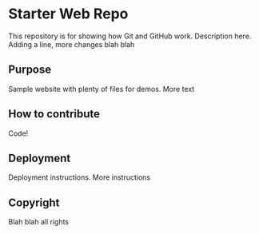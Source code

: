 # Starter Web Repo

This repository is for showing how Git and GitHub work.
Description here.
Adding a line, more changes
blah blah

## Purpose

Sample website with plenty of files for demos.
More text

## How to contribute
Code!

## Deployment
Deployment instructions.
More instructions

## Copyright
Blah blah all rights